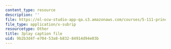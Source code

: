 ```yaml
---
content_type: resource
description: ''
file: https://ol-ocw-studio-app-qa.s3.amazonaws.com/courses/5-111-principles-of-chemical-science-fall-2008/9b2b3d4fe70453a8b83284914d94e03b_sQx1Y_CArYA.srt
file_type: application/x-subrip
resourcetype: Other
title: 3play caption file
uid: 9b2b3d4f-e704-53a8-b832-84914d94e03b
---
```

